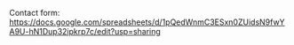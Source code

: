 Contact form: https://docs.google.com/spreadsheets/d/1pQedWnmC3ESxn0ZUidsN9fwYA9U-hN1Dup32ipkrp7c/edit?usp=sharing
